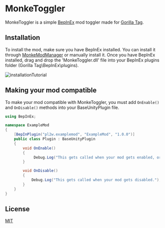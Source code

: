 # MonkeToggler
MonkeToggler is a simple [BepInEx](https://github.com/BepInEx/BepInEx) mod toggler made for [Gorilla Tag](https://store.steampowered.com/app/1533390/Gorilla_Tag/).

## Installation
To install the mod, make sure you have BepInEx installed. You can install it through [MonkeModManager](https://github.com/DeadlyKitten/MonkeModManager) or manually install it.
Once you have BepInEx installed, drag and drop the 'MonkeToggler.dll' file into your BepInEx plugins folder (Gorilla Tag\BepInEx\plugins).

![installationTutorial](https://github.com/pl2w/MonkeToggler/assets/137610832/587be3a0-79d3-4875-abdd-9e872abc71c6)

## Making your mod compatible
To make your mod compatible with MonkeToggler, you must add ```OnEnable()``` and ```OnDisable()``` methods into your BaseUnityPlugin file.
```cs
using BepInEx;

namespace ExampleMod
{
    [BepInPlugin("pl2w.examplemod", "ExampleMod", "1.0.0")]
    public class Plugin : BaseUnityPlugin
    {
        void OnEnable()
        {
             Debug.Log("This gets called when your mod gets enabled, or when the mod is first initialized.");
        }

        void OnDisable()
        {
            Debug.Log("This gets called when your mod gets disabled.");
        }
    }
}

```


## License

[MIT](https://choosealicense.com/licenses/mit/)
